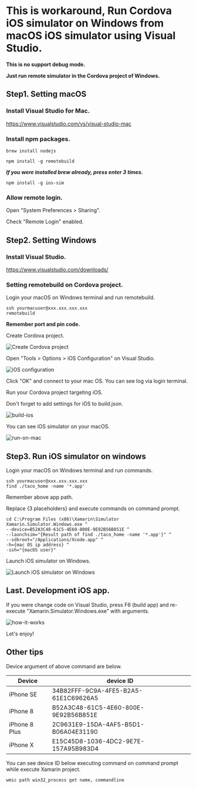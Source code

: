 # This is workaround, Run Cordova iOS simulator on Windows from macOS iOS simulator using Visual Studio.

**This is no support debug mode.**

**Just run remote simulator in the Cordova project of Windows.**

## Step1. Setting macOS

### Install Visual Studio for Mac.

https://www.visualstudio.com/vs/visual-studio-mac

### Install npm packages.

```
brew install nodejs
```

```
npm install -g remotebuild
```

***If you were installed brew already, press enter 3 times.***

```
npm install -g ios-sim
```

### Allow remote login.

Open "System Preferences > Sharing".

Check "Remote Login" enabled.

## Step2. Setting Windows

### Install Visual Studio.

https://www.visualstudio.com/downloads/

### Setting remotebuild on Cordova project.

Login your macOS on Windows terminal and run remotebuild.

```
ssh yourmacuser@xxx.xxx.xxx.xxx
remotebuild
```

**Remember port and pin code.**

Create Cordova project.

![Create Cordova project](create-cordova-project.PNG)

Open "Tools > Options > iOS Configuration" on Visual Studio.

![iOS configuration](ios-configuration.PNG)

Click "OK" and connect to your mac OS. You can see log via login terminal.

Run your Cordova project targeting iOS.

Don't forget to add settings for iOS to build.json.

![build-ios](build-ios.PNG)

You can see iOS simulator on your macOS.

![run-on-mac](run-simulator-on-mac.PNG)

## Step3. Run iOS simulator on windows

Login your macOS on Windows terminal and run commands.

```
ssh yourmacuser@xxx.xxx.xxx.xxx
find ./taco_home -name '*.app'
```

Remember above app path.

Replace {3 placeholders} and execute commands on command prompt.

```
cd C:\Program Files (x86)\Xamarin\Simulator
Xamarin.Simulator.Windows.exe ^
--device=B52A3C48-61C5-4E60-800E-9E92B56B851E ^
--launchsim="{Result path of find ./taco_home -name '*.app'}" ^
--sdkroot="/Applications/Xcode.app" ^
-h={mac OS ip address} ^
-ssh="{macOS user}"
```

Launch iOS simulator on Windows.

![Launch iOS simulator on Windows](run-simulator-on-windows.PNG)

## Last. Development iOS app.

If you were change code on Visual Studio, press F6 (build app) and re-execute "Xamarin.Simulator.Windows.exe" with arguments.

![how-it-works](how-it-works.PNG)

Let's enjoy!

## Other tips

Device argument of above command are below.

|  Device  |  device ID  |
| ---- | ---- |
|  iPhone SE  |  34B82FFF-9C9A-4FE5-B2A5-61E1C69626A5  |
|  iPhone 8  |  B52A3C48-61C5-4E60-800E-9E92B56B851E  |
|  iPhone 8 Plus  |  2C9631E9-15DA-4AF5-B5D1-B06A04E31190  |
|  iPhone X  |  E15C45D8-1036-4DC2-9E7E-157A95B983D4  |

You can see device ID below executing command on command prompt while execute Xamarin project.

```
wmic path win32_process get name, commandline
```
